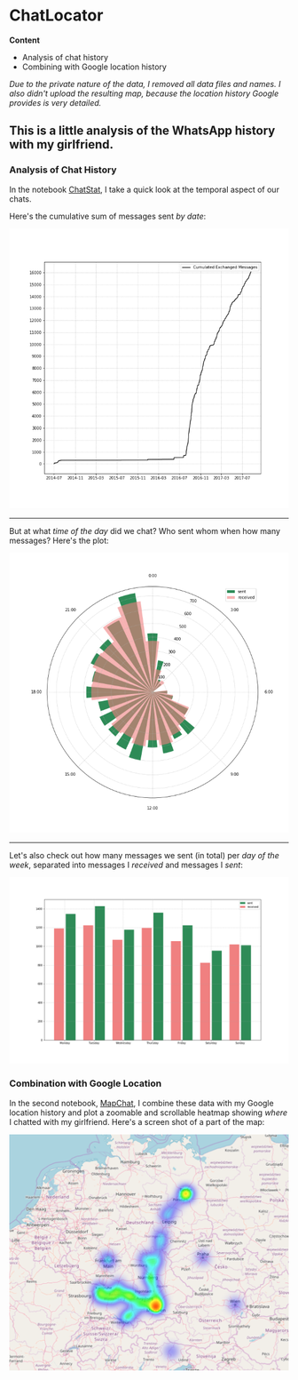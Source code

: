 # ChatLocator

**Content**

- Analysis of chat history
- Combining with Google location history

*Due to the private nature of the data, I removed all data files and names. I also didn't upload the resulting map, because the location history Google provides is very detailed.*


## This is a little analysis of the WhatsApp history with my girlfriend.

### Analysis of Chat History
In the notebook [ChatStat](ChatStat.ipynb), I take a quick look at the temporal aspect of our chats. 

Here's the cumulative sum of messages sent *by date*:

![Cumulative Sum of Messages](SumOfMessages.png "Can you guess when we started dating?")

---------

But at what *time of the day* did we chat? Who sent whom when how many messages? Here's the plot:

![Messages by Time](ClockPlot.png)

----------

Let's also check out how many messages we sent (in total) per *day of the week*, separated into messages I *received* and messages I *sent*:

![Messages by Day](DailyPlot.png)

### Combination with Google Location
In the second notebook, [MapChat](MapChat.ipynb), I combine these data with my Google location history and plot a zoomable and scrollable heatmap showing *where* I chatted with my girlfriend. Here's a screen shot of a part of the map:

![Screen Shot of the Heatmap-Map](SampleScreenshot.png)

